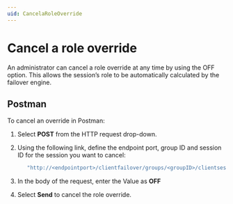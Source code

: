 ```yaml
---
uid: CancelaRoleOverride
---
```


# Cancel a role override

An administrator can cancel a role override at any time by using the OFF option. This allows the session’s role to be automatically calculated by the failover engine.

## Postman

To cancel an override in Postman:

1. Select **POST** from the HTTP request drop-down.

2. Using the following link, define the endpoint port, group ID and session ID for the session you want to cancel:

   ```bash
      "http://<endpointport>/clientfailover/groups/<groupID>/clientsessions/<sessionID>/roleoverride"
      ```

3. In the body of the request, enter the Value as **OFF**

4. Select **Send** to cancel the role override. 







